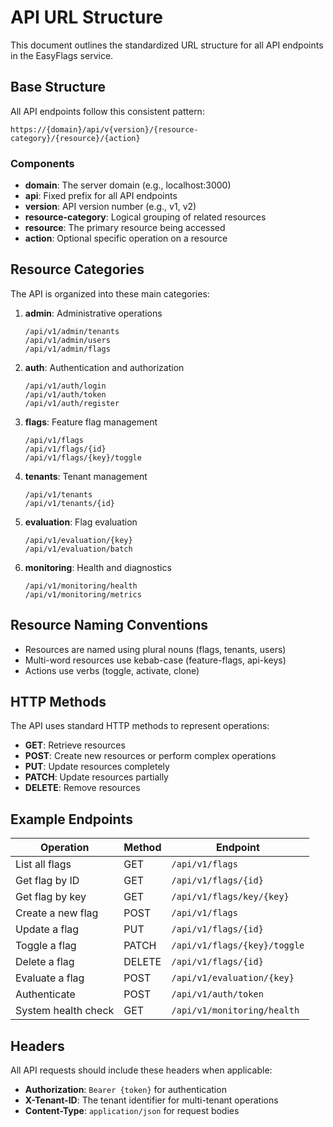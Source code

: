 # API URL Structure

This document outlines the standardized URL structure for all API endpoints in the EasyFlags service.

## Base Structure

All API endpoints follow this consistent pattern:

```
https://{domain}/api/v{version}/{resource-category}/{resource}/{action}
```

### Components

- **domain**: The server domain (e.g., localhost:3000)
- **api**: Fixed prefix for all API endpoints
- **version**: API version number (e.g., v1, v2)
- **resource-category**: Logical grouping of related resources
- **resource**: The primary resource being accessed
- **action**: Optional specific operation on a resource

## Resource Categories

The API is organized into these main categories:

1. **admin**: Administrative operations
   ```
   /api/v1/admin/tenants
   /api/v1/admin/users
   /api/v1/admin/flags
   ```

2. **auth**: Authentication and authorization
   ```
   /api/v1/auth/login
   /api/v1/auth/token
   /api/v1/auth/register
   ```

3. **flags**: Feature flag management
   ```
   /api/v1/flags
   /api/v1/flags/{id}
   /api/v1/flags/{key}/toggle
   ```

4. **tenants**: Tenant management
   ```
   /api/v1/tenants
   /api/v1/tenants/{id}
   ```

5. **evaluation**: Flag evaluation
   ```
   /api/v1/evaluation/{key}
   /api/v1/evaluation/batch
   ```

6. **monitoring**: Health and diagnostics
   ```
   /api/v1/monitoring/health
   /api/v1/monitoring/metrics
   ```

## Resource Naming Conventions

- Resources are named using plural nouns (flags, tenants, users)
- Multi-word resources use kebab-case (feature-flags, api-keys)
- Actions use verbs (toggle, activate, clone)

## HTTP Methods

The API uses standard HTTP methods to represent operations:

- **GET**: Retrieve resources
- **POST**: Create new resources or perform complex operations
- **PUT**: Update resources completely
- **PATCH**: Update resources partially
- **DELETE**: Remove resources

## Example Endpoints

| Operation | Method | Endpoint |
|-----------|--------|----------|
| List all flags | GET | `/api/v1/flags` |
| Get flag by ID | GET | `/api/v1/flags/{id}` |
| Get flag by key | GET | `/api/v1/flags/key/{key}` |
| Create a new flag | POST | `/api/v1/flags` |
| Update a flag | PUT | `/api/v1/flags/{id}` |
| Toggle a flag | PATCH | `/api/v1/flags/{key}/toggle` |
| Delete a flag | DELETE | `/api/v1/flags/{id}` |
| Evaluate a flag | POST | `/api/v1/evaluation/{key}` |
| Authenticate | POST | `/api/v1/auth/token` |
| System health check | GET | `/api/v1/monitoring/health` |

## Headers

All API requests should include these headers when applicable:

- **Authorization**: `Bearer {token}` for authentication
- **X-Tenant-ID**: The tenant identifier for multi-tenant operations
- **Content-Type**: `application/json` for request bodies 